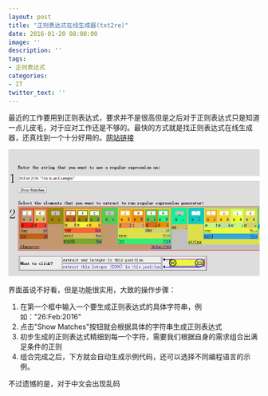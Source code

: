 ```yaml
---
layout: post
title: "正则表达式在线生成器(txt2re)"
date: 2016-01-20 08:00:00
image: ''
description: ''
tags:
- 正则表达式
categories:
- IT
twitter_text: ''
---
```

最近的工作要用到正则表达式，要求并不是很高但是之后对于正则表达式只是知道一点儿皮毛，对于应对工作还是不够的。最快的方式就是找正则表达式在线生成器，还真找到一个十分好用的。[网站链接][1]

![txt2re网站界面][2]

界面虽说不好看，但是功能很实用，大致的操作步骤：

1. 在第一个框中输入一个要生成正则表达式的具体字符串，例如："26\:Feb\:2016"
2. 点击"Show Matches"按钮就会根据具体的字符串生成正则表达式
3. 初步生成的正则表达式精细到每一个字符，需要我们根据自身的需求组合出满足条件的正则
4. 组合完成之后，下方就会自动生成示例代码，还可以选择不同编程语言的示例。

不过遗憾的是，对于中文会出现乱码

[1]:http://www.txt2re.com
[2]:https://raw.githubusercontent.com/crimps/blog/master/%E6%B0%B4%E6%BB%B4%E7%9F%B3%E7%A9%BF/2016/20160120-%E6%AD%A3%E5%88%99%E8%A1%A8%E8%BE%BE%E5%BC%8F%E5%9C%A8%E7%BA%BF%E7%94%9F%E6%88%90/%E5%9C%A8%E7%BA%BF%E6%AD%A3%E5%88%99%E8%A1%A8%E8%BE%BE%E5%BC%8F%E7%94%9F%E6%88%90.png